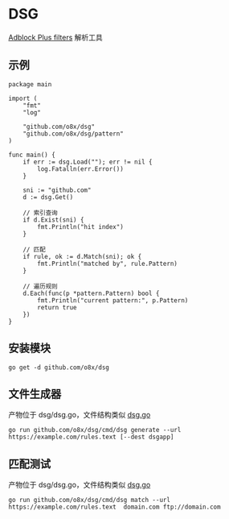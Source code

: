 DSG
====

[Adblock Plus filters](https://help.eyeo.com/en/adblockplus/how-to-write-filters) 解析工具

## 示例

```golang
package main

import (
	"fmt"
	"log"

	"github.com/o8x/dsg"
	"github.com/o8x/dsg/pattern"
)

func main() {
	if err := dsg.Load(""); err != nil {
		log.Fatalln(err.Error())
	}

	sni := "github.com"
	d := dsg.Get()

	// 索引查询
	if d.Exist(sni) {
		fmt.Println("hit index")
	}

	// 匹配
	if rule, ok := d.Match(sni); ok {
		fmt.Println("matched by", rule.Pattern)
	}

	// 遍历规则
	d.Each(func(p *pattern.Pattern) bool {
		fmt.Println("current pattern:", p.Pattern)
		return true
	})
}
```

## 安装模块

```shell
go get -d github.com/o8x/dsg
```

## 文件生成器

产物位于 dsg/dsg.go，文件结构类似 [dsg.go](dsg.go)

```shell
go run github.com/o8x/dsg/cmd/dsg generate --url https://example.com/rules.text [--dest dsgapp] 
```

## 匹配测试

产物位于 dsg/dsg.go，文件结构类似 [dsg.go](dsg.go)

```shell
go run github.com/o8x/dsg/cmd/dsg match --url https://example.com/rules.text  domain.com ftp://domain.com
```
